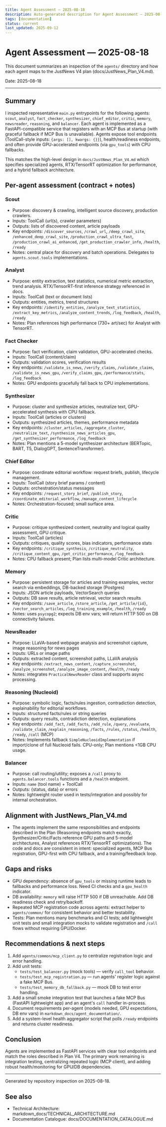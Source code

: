 ```yaml
---
title: Agent Assessment — 2025-08-18
description: Auto-generated description for Agent Assessment — 2025-08-18
tags: [documentation]
status: current
last_updated: 2025-09-12
---
```


# Agent Assessment — 2025-08-18

This document summarizes an inspection of the `agents/` directory and how each agent maps to the JustNews V4 plan (docs/JustNews_Plan_V4.md).

Date: 2025-08-18

---

## Summary

I inspected representative `main.py` entrypoints for the following agents: `scout`, `analyst`, `fact_checker`, `synthesizer`, `chief_editor`, `critic`, `memory`, `newsreader`, `reasoning`, and `balancer`. Each agent is implemented as a FastAPI-compatible service that registers with an MCP Bus at startup (with graceful fallback if MCP Bus is unavailable). Agents expose tool endpoints (ToolCall-style inputs: `{args: [], kwargs: {}}`), health/readiness endpoints, and often provide GPU-accelerated endpoints (via `gpu_tools`) with CPU fallbacks.

This matches the high-level design in `docs/JustNews_Plan_V4.md` which specifies specialized agents, RTX/TensorRT optimization for performance, and a hybrid fallback architecture.

## Per-agent assessment (contract + notes)

### Scout
- Purpose: discovery & crawling, intelligent source discovery, production crawlers.
- Inputs: ToolCall (url(s), crawler parameters)
- Outputs: lists of discovered content, article payloads
- Key endpoints: `/discover_sources`, `/crawl_url`, `/deep_crawl_site`, `/enhanced_deep_crawl_site`, `/production_crawl_ultra_fast`, `/production_crawl_ai_enhanced`, `/get_production_crawler_info`, `/health`, `/ready`
- Notes: central place for discovery and batch operations. Delegates to `agents.scout.tools` implementations.

### Analyst
- Purpose: entity extraction, text statistics, numerical metric extraction, trend analysis. RTX/TensorRT-first inference strategy referenced in docs.
- Inputs: ToolCall (text or document lists)
- Outputs: entities, metrics, trend structures
- Key endpoints: `/identify_entities`, `/analyze_text_statistics`, `/extract_key_metrics`, `/analyze_content_trends`, `/log_feedback`, `/health`, `/ready`
- Notes: Plan references high performance (730+ art/sec) for Analyst with TensorRT.

### Fact Checker
- Purpose: fact verification, claim validation, GPU-accelerated checks.
- Inputs: ToolCall (content/claim)
- Outputs: validation scores, verification results
- Key endpoints: `/validate_is_news`, `/verify_claims`, `/validate_claims`, `/validate_is_news_gpu`, `/verify_claims_gpu`, `/performance/stats`, `/log_feedback`
- Notes: GPU endpoints gracefully fall back to CPU implementations.

### Synthesizer
- Purpose: cluster and synthesize articles, neutralize text, GPU-accelerated synthesis with CPU fallback.
- Inputs: ToolCall (articles or clusters)
- Outputs: synthesized articles, themes, performance metadata
- Key endpoints: `/cluster_articles`, `/aggregate_cluster`, `/neutralize_text`, `/synthesize_news_articles_gpu`, `/get_synthesizer_performance`, `/log_feedback`
- Notes: Plan mentions a 5-model synthesizer architecture (BERTopic, BART, T5, DialogGPT, SentenceTransformer).

### Chief Editor
- Purpose: coordinate editorial workflow: request briefs, publish, lifecycle management.
- Inputs: ToolCall (story brief params / content)
- Outputs: orchestration/status messages
- Key endpoints: `/request_story_brief`, `/publish_story`, `/coordinate_editorial_workflow`, `/manage_content_lifecycle`
- Notes: Orchestration-focused; small surface area.

### Critic
- Purpose: critique synthesized content, neutrality and logical quality assessment, GPU critique.
- Inputs: ToolCall (articles)
- Outputs: critiques, quality scores, bias indicators, performance stats
- Key endpoints: `/critique_synthesis`, `/critique_neutrality`, `/critique_content_gpu`, `/get_critic_performance`, `/log_feedback`
- Notes: CPU fallback present; Plan lists multi-model Critic architecture.

### Memory
- Purpose: persistent storage for articles and training examples, vector search via embeddings, DB-backed storage (Postgres)
- Inputs: JSON article payloads, VectorSearch queries
- Outputs: DB save results, article retrieval, vector search results
- Key endpoints: `/save_article`, `/store_article`, `/get_article/{id}`, `/vector_search_articles`, `/log_training_example`, `/health`, `/ready`
- Notes: uses `psycopg2`; expects DB env vars; will return HTTP 500 on DB connectivity failures.

### NewsReader
- Purpose: LLaVA-based webpage analysis and screenshot capture, image reasoning for news pages
- Inputs: URLs or image paths
- Outputs: extracted content, screenshot paths, LLaVA analysis
- Key endpoints: `/extract_news_content`, `/capture_screenshot`, `/analyze_screenshot`, `/analyze_image_content`, `/health`, `/ready`
- Notes: integrates `PracticalNewsReader` class and supports async processing.

### Reasoning (Nucleoid)
- Purpose: symbolic logic, facts/rules ingestion, contradiction detection, explainability for editorial workflows.
- Inputs: structured facts/rules or string queries
- Outputs: query results, contradiction detection, explanations
- Key endpoints: `/add_fact`, `/add_facts`, `/add_rule`, `/query`, `/evaluate`, `/validate_claim`, `/explain_reasoning`, `/facts`, `/rules`, `/status`, `/health`, `/ready`, `/call` (MCP)
- Notes: Implements fallback `SimpleNucleoidImplementation` if import/clone of full Nucleoid fails. CPU-only; Plan mentions <1GB CPU usage.

### Balancer
- Purpose: call routing/utility; exposes a `/call` proxy to `agents.balancer.tools` functions and a `/health` endpoint.
- Inputs: `name` (tool name) + ToolCall
- Outputs: {status, data} or errors
- Notes: lightweight router used in tests/integration and possibly for internal orchestration.

## Alignment with JustNews_Plan_V4.md
- The agents implement the same responsibilities and endpoints described in the Plan (Reasoning endpoints match exactly, Synthesizer/Critic/Facts reference GPU paths and 5-model architectures, Analyst references RTX/TensorRT optimizations). The code and docs are consistent in intent: specialized agents, MCP Bus registration, GPU-first with CPU fallback, and a training/feedback loop.

## Gaps and risks
- GPU dependency: absence of `gpu_tools` or missing runtime leads to fallbacks and performance loss. Need CI checks and a `gpu_health` indicator.
- DB availability: `memory` will raise HTTP 500 if DB unreachable. Add DB readiness check and retry/backoff.
- Repeated MCP registration code across agents: extract helper to `agents/common/` for consistent behavior and better testability.
- Tests: Plan mentions many benchmarks and CI tests; add lightweight unit tests and small integration mocks to validate registration and `/call` flows without requiring GPU/Docker.

## Recommendations & next steps
1. Add `agents/common/mcp_client.py` to centralize registration logic and error handling.
2. Add unit tests:
   - `tests/test_balancer.py` (mock tools) — verify `call_tool` behavior.
   - `tests/test_mcp_registration.py` — run agents' register logic against a fake MCP Bus.
   - `tests/test_memory_db_fallback.py` — mock DB to test error handling.
3. Add a small smoke integration test that launches a fake MCP Bus (FastAPI lightweight app) and an agent's `call` handler in-process.
4. Document requirements per-agent (models needed, GPU expectations, DB env vars) in `markdown_docs/agent_documentation/`.
5. Add a system-level health aggregator script that polls `/ready` endpoints and returns cluster readiness.

## Conclusion
Agents are implemented as FastAPI services with clear tool endpoints and match the roles described in Plan V4. The primary work remaining is integration testing, centralizing repeated logic (MCP client), and adding robust health/monitoring for GPU/DB dependencies.

---

Generated by repository inspection on 2025-08-18.

## See also

- Technical Architecture: markdown_docs/TECHNICAL_ARCHITECTURE.md
- Documentation Catalogue: docs/DOCUMENTATION_CATALOGUE.md


